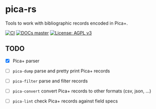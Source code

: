 # pica-rs

Tools to work with bibliographic records encoded in Pica+.

[![CI](https://github.com/niko2342/pica-rs/workflows/CI/badge.svg?branch=main)](https://github.com/niko2342/pica-rs/actions?query=workflow%3ACI+branch%3Amain)
[![DOCs master](https://img.shields.io/badge/doc-master-orange.svg)](https://niko2342.github.io/pica-rs/pica/index.html)
[![License: AGPL v3](https://img.shields.io/badge/License-AGPL%20v3-blue.svg)](https://www.gnu.org/licenses/agpl-3.0)

## TODO

- [x] Pica+ parser
- [ ] `pica-dump` parse and pretty print Pica+ records
- [ ] `pica-filter` parse and filter records
- [ ] `pica-convert` convert Pica+ records to other formats (csv, json, ...)
- [ ] `pica-lint` check Pica+ records against field specs



